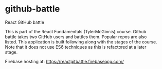 # github-battle
React GitHub battle 

This  is part of the React Fundamentals (TylerMcGinnis) course. Github battle takes two GitHub users and battles them. 
Popular repos are also listed.
This application is built following along with the stages of the course. 
Note that it does not use ES6 techniques as this is refactored at a later stage.

Firebase hosting at:
https://reactgitbattle.firebaseapp.com/
